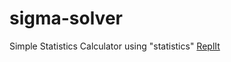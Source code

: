 # sigma-solver
Simple Statistics Calculator using "statistics"
[ReplIt](https://replit.com/@Enoobis/sigma-solver?v=1)
